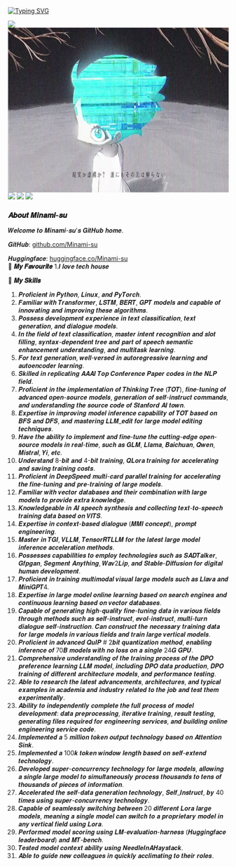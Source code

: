 [![Typing SVG](https://readme-typing-svg.herokuapp.com?size=25&duration=2500&color=AAE85D&vCenter=true&width=200&height=40&lines=𝑯𝒊+𝑾𝒆𝒍𝒄𝒐𝒎𝒆+%F0%9F%91%8B%F0%9F%8F%BB;𝑰'𝒎+𝑴𝒊𝒏𝒂𝒎𝒊-𝒔𝒖)](https://git.io/typing-svg)

<a href="#">
 
  <img align="left" src="https://github-readme-stats.vercel.app/api?username=Minami-su&count_private=true&show_icons=true&theme=merko&bg_color=000000,000000,000000" />

</a>
<img align='left' src="https://github.com/Minami-su/Minami-su/blob/main/assets/Amara.jpg" height="375">





<!--START_SECTION:waka-->
![](https://img.shields.io/badge/-Python-3776AB?style=flat-square&logo=Python&logoColor=ffffff)
![](https://img.shields.io/badge/-Linux-000000?style=flat-square&logo=Linux&logoColor=ffffff)
![](https://img.shields.io/badge/-pytorch-ffffff?style=flat-square&logo=pytorch&logoColor=)



<!--END_SECTION:waka-->


<!--START_SECTION:waka-->

### 𝑨𝒃𝒐𝒖𝒕 𝑴𝒊𝒏𝒂𝒎𝒊-𝒔𝒖

𝑾𝒆𝒍𝒄𝒐𝒎𝒆 𝒕𝒐 𝑴𝒊𝒏𝒂𝒎𝒊-𝒔𝒖'𝒔 𝑮𝒊𝒕𝑯𝒖𝒃 𝒉𝒐𝒎𝒆.

𝑮𝒊𝒕𝑯𝒖𝒃:
[github.com/Minami-su](https://github.com/Minami-su)

𝑯𝒖𝒈𝒈𝒊𝒏𝒈𝒇𝒂𝒄𝒆:
[huggingface.co/Minami-su](https://huggingface.co/Minami-su)  
🌟 **𝑴𝒚 𝑭𝒂𝒗𝒐𝒖𝒓𝒊𝒕𝒆**
1.𝑰 𝒍𝒐𝒗𝒆 𝒕𝒆𝒄𝒉 𝒉𝒐𝒖𝒔𝒆

🌟 **𝑴𝒚 𝑺𝒌𝒊𝒍𝒍𝒔**
1. 𝑷𝒓𝒐𝒇𝒊𝒄𝒊𝒆𝒏𝒕 𝒊𝒏 𝑷𝒚𝒕𝒉𝒐𝒏, 𝑳𝒊𝒏𝒖𝒙, 𝒂𝒏𝒅 𝑷𝒚𝑻𝒐𝒓𝒄𝒉.
2. 𝑭𝒂𝒎𝒊𝒍𝒊𝒂𝒓 𝒘𝒊𝒕𝒉 𝑻𝒓𝒂𝒏𝒔𝒇𝒐𝒓𝒎𝒆𝒓, 𝑳𝑺𝑻𝑴, 𝑩𝑬𝑹𝑻, 𝑮𝑷𝑻 𝒎𝒐𝒅𝒆𝒍𝒔 𝒂𝒏𝒅 𝒄𝒂𝒑𝒂𝒃𝒍𝒆 𝒐𝒇 𝒊𝒏𝒏𝒐𝒗𝒂𝒕𝒊𝒏𝒈 𝒂𝒏𝒅 𝒊𝒎𝒑𝒓𝒐𝒗𝒊𝒏𝒈 𝒕𝒉𝒆𝒔𝒆 𝒂𝒍𝒈𝒐𝒓𝒊𝒕𝒉𝒎𝒔.
3. 𝑷𝒐𝒔𝒔𝒆𝒔𝒔 𝒅𝒆𝒗𝒆𝒍𝒐𝒑𝒎𝒆𝒏𝒕 𝒆𝒙𝒑𝒆𝒓𝒊𝒆𝒏𝒄𝒆 𝒊𝒏 𝒕𝒆𝒙𝒕 𝒄𝒍𝒂𝒔𝒔𝒊𝒇𝒊𝒄𝒂𝒕𝒊𝒐𝒏, 𝒕𝒆𝒙𝒕 𝒈𝒆𝒏𝒆𝒓𝒂𝒕𝒊𝒐𝒏, 𝒂𝒏𝒅 𝒅𝒊𝒂𝒍𝒐𝒈𝒖𝒆 𝒎𝒐𝒅𝒆𝒍𝒔.
4. 𝑰𝒏 𝒕𝒉𝒆 𝒇𝒊𝒆𝒍𝒅 𝒐𝒇 𝒕𝒆𝒙𝒕 𝒄𝒍𝒂𝒔𝒔𝒊𝒇𝒊𝒄𝒂𝒕𝒊𝒐𝒏, 𝒎𝒂𝒔𝒕𝒆𝒓 𝒊𝒏𝒕𝒆𝒏𝒕 𝒓𝒆𝒄𝒐𝒈𝒏𝒊𝒕𝒊𝒐𝒏 𝒂𝒏𝒅 𝒔𝒍𝒐𝒕 𝒇𝒊𝒍𝒍𝒊𝒏𝒈, 𝒔𝒚𝒏𝒕𝒂𝒙-𝒅𝒆𝒑𝒆𝒏𝒅𝒆𝒏𝒕 𝒕𝒓𝒆𝒆 𝒂𝒏𝒅 𝒑𝒂𝒓𝒕 𝒐𝒇 𝒔𝒑𝒆𝒆𝒄𝒉 𝒔𝒆𝒎𝒂𝒏𝒕𝒊𝒄 𝒆𝒏𝒉𝒂𝒏𝒄𝒆𝒎𝒆𝒏𝒕 𝒖𝒏𝒅𝒆𝒓𝒔𝒕𝒂𝒏𝒅𝒊𝒏𝒈, 𝒂𝒏𝒅 𝒎𝒖𝒍𝒕𝒊𝒕𝒂𝒔𝒌 𝒍𝒆𝒂𝒓𝒏𝒊𝒏𝒈.
5. 𝑭𝒐𝒓 𝒕𝒆𝒙𝒕 𝒈𝒆𝒏𝒆𝒓𝒂𝒕𝒊𝒐𝒏, 𝒘𝒆𝒍𝒍-𝒗𝒆𝒓𝒔𝒆𝒅 𝒊𝒏 𝒂𝒖𝒕𝒐𝒓𝒆𝒈𝒓𝒆𝒔𝒔𝒊𝒗𝒆 𝒍𝒆𝒂𝒓𝒏𝒊𝒏𝒈 𝒂𝒏𝒅 𝒂𝒖𝒕𝒐𝒆𝒏𝒄𝒐𝒅𝒆𝒓 𝒍𝒆𝒂𝒓𝒏𝒊𝒏𝒈.
6. 𝑺𝒌𝒊𝒍𝒍𝒆𝒅 𝒊𝒏 𝒓𝒆𝒑𝒍𝒊𝒄𝒂𝒕𝒊𝒏𝒈 𝑨𝑨𝑨𝑰 𝑻𝒐𝒑 𝑪𝒐𝒏𝒇𝒆𝒓𝒆𝒏𝒄𝒆 𝑷𝒂𝒑𝒆𝒓 𝒄𝒐𝒅𝒆𝒔 𝒊𝒏 𝒕𝒉𝒆 𝑵𝑳𝑷 𝒇𝒊𝒆𝒍𝒅.
7. 𝑷𝒓𝒐𝒇𝒊𝒄𝒊𝒆𝒏𝒕 𝒊𝒏 𝒕𝒉𝒆 𝒊𝒎𝒑𝒍𝒆𝒎𝒆𝒏𝒕𝒂𝒕𝒊𝒐𝒏 𝒐𝒇 𝑻𝒉𝒊𝒏𝒌𝒊𝒏𝒈 𝑻𝒓𝒆𝒆 (𝑻𝑶𝑻), 𝒇𝒊𝒏𝒆-𝒕𝒖𝒏𝒊𝒏𝒈 𝒐𝒇 𝒂𝒅𝒗𝒂𝒏𝒄𝒆𝒅 𝒐𝒑𝒆𝒏-𝒔𝒐𝒖𝒓𝒄𝒆 𝒎𝒐𝒅𝒆𝒍𝒔, 𝒈𝒆𝒏𝒆𝒓𝒂𝒕𝒊𝒐𝒏 𝒐𝒇 𝒔𝒆𝒍𝒇-𝒊𝒏𝒔𝒕𝒓𝒖𝒄𝒕 𝒄𝒐𝒎𝒎𝒂𝒏𝒅𝒔, 𝒂𝒏𝒅 𝒖𝒏𝒅𝒆𝒓𝒔𝒕𝒂𝒏𝒅𝒊𝒏𝒈 𝒕𝒉𝒆 𝒔𝒐𝒖𝒓𝒄𝒆 𝒄𝒐𝒅𝒆 𝒐𝒇 𝑺𝒕𝒂𝒏𝒇𝒐𝒓𝒅 𝑨𝑰 𝒕𝒐𝒘𝒏.
8. 𝑬𝒙𝒑𝒆𝒓𝒕𝒊𝒔𝒆 𝒊𝒏 𝒊𝒎𝒑𝒓𝒐𝒗𝒊𝒏𝒈 𝒎𝒐𝒅𝒆𝒍 𝒊𝒏𝒇𝒆𝒓𝒆𝒏𝒄𝒆 𝒄𝒂𝒑𝒂𝒃𝒊𝒍𝒊𝒕𝒚 𝒐𝒇 𝑻𝑶𝑻 𝒃𝒂𝒔𝒆𝒅 𝒐𝒏 𝑩𝑭𝑺 𝒂𝒏𝒅 𝑫𝑭𝑺, 𝒂𝒏𝒅 𝒎𝒂𝒔𝒕𝒆𝒓𝒊𝒏𝒈 𝑳𝑳𝑴_𝒆𝒅𝒊𝒕 𝒇𝒐𝒓 𝒍𝒂𝒓𝒈𝒆 𝒎𝒐𝒅𝒆𝒍 𝒆𝒅𝒊𝒕𝒊𝒏𝒈 𝒕𝒆𝒄𝒉𝒏𝒊𝒒𝒖𝒆𝒔.
9. 𝑯𝒂𝒗𝒆 𝒕𝒉𝒆 𝒂𝒃𝒊𝒍𝒊𝒕𝒚 𝒕𝒐 𝒊𝒎𝒑𝒍𝒆𝒎𝒆𝒏𝒕 𝒂𝒏𝒅 𝒇𝒊𝒏𝒆-𝒕𝒖𝒏𝒆 𝒕𝒉𝒆 𝒄𝒖𝒕𝒕𝒊𝒏𝒈-𝒆𝒅𝒈𝒆 𝒐𝒑𝒆𝒏-𝒔𝒐𝒖𝒓𝒄𝒆 𝒎𝒐𝒅𝒆𝒍𝒔 𝒊𝒏 𝒓𝒆𝒂𝒍-𝒕𝒊𝒎𝒆, 𝒔𝒖𝒄𝒉 𝒂𝒔 𝑮𝑳𝑴, 𝑳𝒍𝒂𝒎𝒂, 𝑩𝒂𝒊𝒄𝒉𝒖𝒂𝒏, 𝑸𝒘𝒆𝒏, 𝑴𝒊𝒔𝒕𝒓𝒂𝒍, 𝒀𝒊, 𝒆𝒕𝒄.
10. 𝑼𝒏𝒅𝒆𝒓𝒔𝒕𝒂𝒏𝒅 8-𝒃𝒊𝒕 𝒂𝒏𝒅 4-𝒃𝒊𝒕 𝒕𝒓𝒂𝒊𝒏𝒊𝒏𝒈, 𝑸𝑳𝒐𝒓𝒂 𝒕𝒓𝒂𝒊𝒏𝒊𝒏𝒈 𝒇𝒐𝒓 𝒂𝒄𝒄𝒆𝒍𝒆𝒓𝒂𝒕𝒊𝒏𝒈 𝒂𝒏𝒅 𝒔𝒂𝒗𝒊𝒏𝒈 𝒕𝒓𝒂𝒊𝒏𝒊𝒏𝒈 𝒄𝒐𝒔𝒕𝒔.
11. 𝑷𝒓𝒐𝒇𝒊𝒄𝒊𝒆𝒏𝒕 𝒊𝒏 𝑫𝒆𝒆𝒑𝑺𝒑𝒆𝒆𝒅 𝒎𝒖𝒍𝒕𝒊-𝒄𝒂𝒓𝒅 𝒑𝒂𝒓𝒂𝒍𝒍𝒆𝒍 𝒕𝒓𝒂𝒊𝒏𝒊𝒏𝒈 𝒇𝒐𝒓 𝒂𝒄𝒄𝒆𝒍𝒆𝒓𝒂𝒕𝒊𝒏𝒈 𝒕𝒉𝒆 𝒇𝒊𝒏𝒆-𝒕𝒖𝒏𝒊𝒏𝒈 𝒂𝒏𝒅 𝒑𝒓𝒆-𝒕𝒓𝒂𝒊𝒏𝒊𝒏𝒈 𝒐𝒇 𝒍𝒂𝒓𝒈𝒆 𝒎𝒐𝒅𝒆𝒍𝒔.
12. 𝑭𝒂𝒎𝒊𝒍𝒊𝒂𝒓 𝒘𝒊𝒕𝒉 𝒗𝒆𝒄𝒕𝒐𝒓 𝒅𝒂𝒕𝒂𝒃𝒂𝒔𝒆𝒔 𝒂𝒏𝒅 𝒕𝒉𝒆𝒊𝒓 𝒄𝒐𝒎𝒃𝒊𝒏𝒂𝒕𝒊𝒐𝒏 𝒘𝒊𝒕𝒉 𝒍𝒂𝒓𝒈𝒆 𝒎𝒐𝒅𝒆𝒍𝒔 𝒕𝒐 𝒑𝒓𝒐𝒗𝒊𝒅𝒆 𝒆𝒙𝒕𝒓𝒂 𝒌𝒏𝒐𝒘𝒍𝒆𝒅𝒈𝒆.
13. 𝑲𝒏𝒐𝒘𝒍𝒆𝒅𝒈𝒆𝒂𝒃𝒍𝒆 𝒊𝒏 𝑨𝑰 𝒔𝒑𝒆𝒆𝒄𝒉 𝒔𝒚𝒏𝒕𝒉𝒆𝒔𝒊𝒔 𝒂𝒏𝒅 𝒄𝒐𝒍𝒍𝒆𝒄𝒕𝒊𝒏𝒈 𝒕𝒆𝒙𝒕-𝒕𝒐-𝒔𝒑𝒆𝒆𝒄𝒉 𝒕𝒓𝒂𝒊𝒏𝒊𝒏𝒈 𝒅𝒂𝒕𝒂 𝒃𝒂𝒔𝒆𝒅 𝒐𝒏 𝑽𝑰𝑻𝑺.
14. 𝑬𝒙𝒑𝒆𝒓𝒕𝒊𝒔𝒆 𝒊𝒏 𝒄𝒐𝒏𝒕𝒆𝒙𝒕-𝒃𝒂𝒔𝒆𝒅 𝒅𝒊𝒂𝒍𝒐𝒈𝒖𝒆 (𝑴𝑴𝑰 𝒄𝒐𝒏𝒄𝒆𝒑𝒕), 𝒑𝒓𝒐𝒎𝒑𝒕 𝒆𝒏𝒈𝒊𝒏𝒆𝒆𝒓𝒊𝒏𝒈.
15. 𝑴𝒂𝒔𝒕𝒆𝒓 𝒊𝒏 𝑻𝑮𝑰, 𝑽𝑳𝑳𝑴, 𝑻𝒆𝒏𝒔𝒐𝒓𝑹𝑻𝑳𝑳𝑴 𝒇𝒐𝒓 𝒕𝒉𝒆 𝒍𝒂𝒕𝒆𝒔𝒕 𝒍𝒂𝒓𝒈𝒆 𝒎𝒐𝒅𝒆𝒍 𝒊𝒏𝒇𝒆𝒓𝒆𝒏𝒄𝒆 𝒂𝒄𝒄𝒆𝒍𝒆𝒓𝒂𝒕𝒊𝒐𝒏 𝒎𝒆𝒕𝒉𝒐𝒅𝒔.
16. 𝑷𝒐𝒔𝒔𝒆𝒔𝒔𝒆𝒔 𝒄𝒂𝒑𝒂𝒃𝒊𝒍𝒊𝒕𝒊𝒆𝒔 𝒕𝒐 𝒆𝒎𝒑𝒍𝒐𝒚 𝒕𝒆𝒄𝒉𝒏𝒐𝒍𝒐𝒈𝒊𝒆𝒔 𝒔𝒖𝒄𝒉 𝒂𝒔 𝑺𝑨𝑫𝑻𝒂𝒍𝒌𝒆𝒓, 𝑮𝒇𝒑𝒈𝒂𝒏, 𝑺𝒆𝒈𝒎𝒆𝒏𝒕 𝑨𝒏𝒚𝒕𝒉𝒊𝒏𝒈, 𝑾𝒂𝒗2𝑳𝒊𝒑, 𝒂𝒏𝒅 𝑺𝒕𝒂𝒃𝒍𝒆-𝑫𝒊𝒇𝒇𝒖𝒔𝒊𝒐𝒏 𝒇𝒐𝒓 𝒅𝒊𝒈𝒊𝒕𝒂𝒍 𝒉𝒖𝒎𝒂𝒏 𝒅𝒆𝒗𝒆𝒍𝒐𝒑𝒎𝒆𝒏𝒕.
17. 𝑷𝒓𝒐𝒇𝒊𝒄𝒊𝒆𝒏𝒕 𝒊𝒏 𝒕𝒓𝒂𝒊𝒏𝒊𝒏𝒈 𝒎𝒖𝒍𝒕𝒊𝒎𝒐𝒅𝒂𝒍 𝒗𝒊𝒔𝒖𝒂𝒍 𝒍𝒂𝒓𝒈𝒆 𝒎𝒐𝒅𝒆𝒍𝒔 𝒔𝒖𝒄𝒉 𝒂𝒔 𝑳𝒍𝒂𝒗𝒂 𝒂𝒏𝒅 𝑴𝒊𝒏𝒊𝑮𝑷𝑻4.
18. 𝑬𝒙𝒑𝒆𝒓𝒕𝒊𝒔𝒆 𝒊𝒏 𝒍𝒂𝒓𝒈𝒆 𝒎𝒐𝒅𝒆𝒍 𝒐𝒏𝒍𝒊𝒏𝒆 𝒍𝒆𝒂𝒓𝒏𝒊𝒏𝒈 𝒃𝒂𝒔𝒆𝒅 𝒐𝒏 𝒔𝒆𝒂𝒓𝒄𝒉 𝒆𝒏𝒈𝒊𝒏𝒆𝒔 𝒂𝒏𝒅 𝒄𝒐𝒏𝒕𝒊𝒏𝒖𝒐𝒖𝒔 𝒍𝒆𝒂𝒓𝒏𝒊𝒏𝒈 𝒃𝒂𝒔𝒆𝒅 𝒐𝒏 𝒗𝒆𝒄𝒕𝒐𝒓 𝒅𝒂𝒕𝒂𝒃𝒂𝒔𝒆𝒔.
19. 𝑪𝒂𝒑𝒂𝒃𝒍𝒆 𝒐𝒇 𝒈𝒆𝒏𝒆𝒓𝒂𝒕𝒊𝒏𝒈 𝒉𝒊𝒈𝒉-𝒒𝒖𝒂𝒍𝒊𝒕𝒚 𝒇𝒊𝒏𝒆-𝒕𝒖𝒏𝒊𝒏𝒈 𝒅𝒂𝒕𝒂 𝒊𝒏 𝒗𝒂𝒓𝒊𝒐𝒖𝒔 𝒇𝒊𝒆𝒍𝒅𝒔 𝒕𝒉𝒓𝒐𝒖𝒈𝒉 𝒎𝒆𝒕𝒉𝒐𝒅𝒔 𝒔𝒖𝒄𝒉 𝒂𝒔 𝒔𝒆𝒍𝒇-𝒊𝒏𝒔𝒕𝒓𝒖𝒄𝒕, 𝒆𝒗𝒐𝒍-𝒊𝒏𝒔𝒕𝒓𝒖𝒄𝒕, 𝒎𝒖𝒍𝒕𝒊-𝒕𝒖𝒓𝒏 𝒅𝒊𝒂𝒍𝒐𝒈𝒖𝒆 𝒔𝒆𝒍𝒇-𝒊𝒏𝒔𝒕𝒓𝒖𝒄𝒕𝒊𝒐𝒏. 𝑪𝒂𝒏 𝒄𝒐𝒏𝒔𝒕𝒓𝒖𝒄𝒕 𝒕𝒉𝒆 𝒏𝒆𝒄𝒆𝒔𝒔𝒂𝒓𝒚 𝒕𝒓𝒂𝒊𝒏𝒊𝒏𝒈 𝒅𝒂𝒕𝒂 𝒇𝒐𝒓 𝒍𝒂𝒓𝒈𝒆 𝒎𝒐𝒅𝒆𝒍𝒔 𝒊𝒏 𝒗𝒂𝒓𝒊𝒐𝒖𝒔 𝒇𝒊𝒆𝒍𝒅𝒔 𝒂𝒏𝒅 𝒕𝒓𝒂𝒊𝒏 𝒍𝒂𝒓𝒈𝒆 𝒗𝒆𝒓𝒕𝒊𝒄𝒂𝒍 𝒎𝒐𝒅𝒆𝒍𝒔.
20. 𝑷𝒓𝒐𝒇𝒊𝒄𝒊𝒆𝒏𝒕 𝒊𝒏 𝒂𝒅𝒗𝒂𝒏𝒄𝒆𝒅 𝑸𝒖𝑰𝑷 # 2𝒃𝒊𝒕 𝒒𝒖𝒂𝒏𝒕𝒊𝒛𝒂𝒕𝒊𝒐𝒏 𝒎𝒆𝒕𝒉𝒐𝒅, 𝒆𝒏𝒂𝒃𝒍𝒊𝒏𝒈 𝒊𝒏𝒇𝒆𝒓𝒆𝒏𝒄𝒆 𝒐𝒇 70𝑩 𝒎𝒐𝒅𝒆𝒍𝒔 𝒘𝒊𝒕𝒉 𝒏𝒐 𝒍𝒐𝒔𝒔 𝒐𝒏 𝒂 𝒔𝒊𝒏𝒈𝒍𝒆 24𝑮 𝑮𝑷𝑼.
21. 𝑪𝒐𝒎𝒑𝒓𝒆𝒉𝒆𝒏𝒔𝒊𝒗𝒆 𝒖𝒏𝒅𝒆𝒓𝒔𝒕𝒂𝒏𝒅𝒊𝒏𝒈 𝒐𝒇 𝒕𝒉𝒆 𝒕𝒓𝒂𝒊𝒏𝒊𝒏𝒈 𝒑𝒓𝒐𝒄𝒆𝒔𝒔 𝒐𝒇 𝒕𝒉𝒆 𝑫𝑷𝑶 𝒑𝒓𝒆𝒇𝒆𝒓𝒆𝒏𝒄𝒆 𝒍𝒆𝒂𝒓𝒏𝒊𝒏𝒈 𝑳𝑳𝑴 𝒎𝒐𝒅𝒆𝒍, 𝒊𝒏𝒄𝒍𝒖𝒅𝒊𝒏𝒈 𝑫𝑷𝑶 𝒅𝒂𝒕𝒂 𝒑𝒓𝒐𝒅𝒖𝒄𝒕𝒊𝒐𝒏, 𝑫𝑷𝑶 𝒕𝒓𝒂𝒊𝒏𝒊𝒏𝒈 𝒐𝒇 𝒅𝒊𝒇𝒇𝒆𝒓𝒆𝒏𝒕 𝒂𝒓𝒄𝒉𝒊𝒕𝒆𝒄𝒕𝒖𝒓𝒆 𝒎𝒐𝒅𝒆𝒍𝒔, 𝒂𝒏𝒅 𝒑𝒆𝒓𝒇𝒐𝒓𝒎𝒂𝒏𝒄𝒆 𝒕𝒆𝒔𝒕𝒊𝒏𝒈.
22. 𝑨𝒃𝒍𝒆 𝒕𝒐 𝒓𝒆𝒔𝒆𝒂𝒓𝒄𝒉 𝒕𝒉𝒆 𝒍𝒂𝒕𝒆𝒔𝒕 𝒂𝒅𝒗𝒂𝒏𝒄𝒆𝒎𝒆𝒏𝒕𝒔, 𝒂𝒓𝒄𝒉𝒊𝒕𝒆𝒄𝒕𝒖𝒓𝒆𝒔, 𝒂𝒏𝒅 𝒕𝒚𝒑𝒊𝒄𝒂𝒍 𝒆𝒙𝒂𝒎𝒑𝒍𝒆𝒔 𝒊𝒏 𝒂𝒄𝒂𝒅𝒆𝒎𝒊𝒂 𝒂𝒏𝒅 𝒊𝒏𝒅𝒖𝒔𝒕𝒓𝒚 𝒓𝒆𝒍𝒂𝒕𝒆𝒅 𝒕𝒐 𝒕𝒉𝒆 𝒋𝒐𝒃 𝒂𝒏𝒅 𝒕𝒆𝒔𝒕 𝒕𝒉𝒆𝒎 𝒆𝒙𝒑𝒆𝒓𝒊𝒎𝒆𝒏𝒕𝒂𝒍𝒍𝒚.
23. 𝑨𝒃𝒊𝒍𝒊𝒕𝒚 𝒕𝒐 𝒊𝒏𝒅𝒆𝒑𝒆𝒏𝒅𝒆𝒏𝒕𝒍𝒚 𝒄𝒐𝒎𝒑𝒍𝒆𝒕𝒆 𝒕𝒉𝒆 𝒇𝒖𝒍𝒍 𝒑𝒓𝒐𝒄𝒆𝒔𝒔 𝒐𝒇 𝒎𝒐𝒅𝒆𝒍 𝒅𝒆𝒗𝒆𝒍𝒐𝒑𝒎𝒆𝒏𝒕: 𝒅𝒂𝒕𝒂 𝒑𝒓𝒆𝒑𝒓𝒐𝒄𝒆𝒔𝒔𝒊𝒏𝒈, 𝒊𝒕𝒆𝒓𝒂𝒕𝒊𝒗𝒆 𝒕𝒓𝒂𝒊𝒏𝒊𝒏𝒈, 𝒓𝒆𝒔𝒖𝒍𝒕 𝒕𝒆𝒔𝒕𝒊𝒏𝒈, 𝒈𝒆𝒏𝒆𝒓𝒂𝒕𝒊𝒏𝒈 𝒇𝒊𝒍𝒆𝒔 𝒓𝒆𝒒𝒖𝒊𝒓𝒆𝒅 𝒇𝒐𝒓 𝒆𝒏𝒈𝒊𝒏𝒆𝒆𝒓𝒊𝒏𝒈 𝒔𝒆𝒓𝒗𝒊𝒄𝒆𝒔, 𝒂𝒏𝒅 𝒃𝒖𝒊𝒍𝒅𝒊𝒏𝒈 𝒐𝒏𝒍𝒊𝒏𝒆 𝒆𝒏𝒈𝒊𝒏𝒆𝒆𝒓𝒊𝒏𝒈 𝒔𝒆𝒓𝒗𝒊𝒄𝒆 𝒄𝒐𝒅𝒆.
24. 𝑰𝒎𝒑𝒍𝒆𝒎𝒆𝒏𝒕𝒆𝒅 𝒂 5 𝒎𝒊𝒍𝒍𝒊𝒐𝒏 𝒕𝒐𝒌𝒆𝒏 𝒐𝒖𝒕𝒑𝒖𝒕 𝒕𝒆𝒄𝒉𝒏𝒐𝒍𝒐𝒈𝒚 𝒃𝒂𝒔𝒆𝒅 𝒐𝒏 𝑨𝒕𝒕𝒆𝒏𝒕𝒊𝒐𝒏 𝑺𝒊𝒏𝒌.
25. 𝑰𝒎𝒑𝒍𝒆𝒎𝒆𝒏𝒕𝒆𝒅 𝒂 100𝒌 𝒕𝒐𝒌𝒆𝒏 𝒘𝒊𝒏𝒅𝒐𝒘 𝒍𝒆𝒏𝒈𝒕𝒉 𝒃𝒂𝒔𝒆𝒅 𝒐𝒏 𝒔𝒆𝒍𝒇-𝒆𝒙𝒕𝒆𝒏𝒅 𝒕𝒆𝒄𝒉𝒏𝒐𝒍𝒐𝒈𝒚.
26. 𝑫𝒆𝒗𝒆𝒍𝒐𝒑𝒆𝒅 𝒔𝒖𝒑𝒆𝒓-𝒄𝒐𝒏𝒄𝒖𝒓𝒓𝒆𝒏𝒄𝒚 𝒕𝒆𝒄𝒉𝒏𝒐𝒍𝒐𝒈𝒚 𝒇𝒐𝒓 𝒍𝒂𝒓𝒈𝒆 𝒎𝒐𝒅𝒆𝒍𝒔, 𝒂𝒍𝒍𝒐𝒘𝒊𝒏𝒈 𝒂 𝒔𝒊𝒏𝒈𝒍𝒆 𝒍𝒂𝒓𝒈𝒆 𝒎𝒐𝒅𝒆𝒍 𝒕𝒐 𝒔𝒊𝒎𝒖𝒍𝒕𝒂𝒏𝒆𝒐𝒖𝒔𝒍𝒚 𝒑𝒓𝒐𝒄𝒆𝒔𝒔 𝒕𝒉𝒐𝒖𝒔𝒂𝒏𝒅𝒔 𝒕𝒐 𝒕𝒆𝒏𝒔 𝒐𝒇 𝒕𝒉𝒐𝒖𝒔𝒂𝒏𝒅𝒔 𝒐𝒇 𝒑𝒊𝒆𝒄𝒆𝒔 𝒐𝒇 𝒊𝒏𝒇𝒐𝒓𝒎𝒂𝒕𝒊𝒐𝒏.
27. 𝑨𝒄𝒄𝒆𝒍𝒆𝒓𝒂𝒕𝒆𝒅 𝒕𝒉𝒆 𝒔𝒆𝒍𝒇-𝒅𝒂𝒕𝒂 𝒈𝒆𝒏𝒆𝒓𝒂𝒕𝒊𝒐𝒏 𝒕𝒆𝒄𝒉𝒏𝒐𝒍𝒐𝒈𝒚, 𝑺𝒆𝒍𝒇_𝑰𝒏𝒔𝒕𝒓𝒖𝒄𝒕, 𝒃𝒚 40 𝒕𝒊𝒎𝒆𝒔 𝒖𝒔𝒊𝒏𝒈 𝒔𝒖𝒑𝒆𝒓-𝒄𝒐𝒏𝒄𝒖𝒓𝒓𝒆𝒏𝒄𝒚 𝒕𝒆𝒄𝒉𝒏𝒐𝒍𝒐𝒈𝒚.
28. 𝑪𝒂𝒑𝒂𝒃𝒍𝒆 𝒐𝒇 𝒔𝒆𝒂𝒎𝒍𝒆𝒔𝒔𝒍𝒚 𝒔𝒘𝒊𝒕𝒄𝒉𝒊𝒏𝒈 𝒃𝒆𝒕𝒘𝒆𝒆𝒏 20 𝒅𝒊𝒇𝒇𝒆𝒓𝒆𝒏𝒕 𝑳𝒐𝒓𝒂 𝒍𝒂𝒓𝒈𝒆 𝒎𝒐𝒅𝒆𝒍𝒔, 𝒎𝒆𝒂𝒏𝒊𝒏𝒈 𝒂 𝒔𝒊𝒏𝒈𝒍𝒆 𝒎𝒐𝒅𝒆𝒍 𝒄𝒂𝒏 𝒔𝒘𝒊𝒕𝒄𝒉 𝒕𝒐 𝒂 𝒑𝒓𝒐𝒑𝒓𝒊𝒆𝒕𝒂𝒓𝒚 𝒎𝒐𝒅𝒆𝒍 𝒊𝒏 𝒂𝒏𝒚 𝒗𝒆𝒓𝒕𝒊𝒄𝒂𝒍 𝒇𝒊𝒆𝒍𝒅 𝒖𝒔𝒊𝒏𝒈 𝑳𝒐𝒓𝒂.
29. 𝑷𝒆𝒓𝒇𝒐𝒓𝒎𝒆𝒅 𝒎𝒐𝒅𝒆𝒍 𝒔𝒄𝒐𝒓𝒊𝒏𝒈 𝒖𝒔𝒊𝒏𝒈 𝑳𝑴-𝒆𝒗𝒂𝒍𝒖𝒂𝒕𝒊𝒐𝒏-𝒉𝒂𝒓𝒏𝒆𝒔𝒔 (𝑯𝒖𝒈𝒈𝒊𝒏𝒈𝒇𝒂𝒄𝒆 𝒍𝒆𝒂𝒅𝒆𝒓𝒃𝒐𝒂𝒓𝒅) 𝒂𝒏𝒅 𝑴𝑻-𝒃𝒆𝒏𝒄𝒉.
30. 𝑻𝒆𝒔𝒕𝒆𝒅 𝒎𝒐𝒅𝒆𝒍 𝒄𝒐𝒏𝒕𝒆𝒙𝒕 𝒂𝒃𝒊𝒍𝒊𝒕𝒚 𝒖𝒔𝒊𝒏𝒈 𝑵𝒆𝒆𝒅𝒍𝒆𝑰𝒏𝑨𝑯𝒂𝒚𝒔𝒕𝒂𝒄𝒌.
31. 𝑨𝒃𝒍𝒆 𝒕𝒐 𝒈𝒖𝒊𝒅𝒆 𝒏𝒆𝒘 𝒄𝒐𝒍𝒍𝒆𝒂𝒈𝒖𝒆𝒔 𝒊𝒏 𝒒𝒖𝒊𝒄𝒌𝒍𝒚 𝒂𝒄𝒄𝒍𝒊𝒎𝒂𝒕𝒊𝒏𝒈 𝒕𝒐 𝒕𝒉𝒆𝒊𝒓 𝒓𝒐𝒍𝒆𝒔.







    
